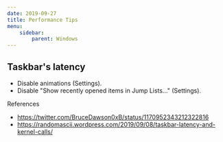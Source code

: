 ```yaml
---
date: 2019-09-27
title: Performance Tips
menu:
    sidebar:
        parent: Windows
---
```



## Taskbar's latency
- Disable animations (Settings).
- Disable "Show recently opened items in Jump Lists..." (Settings).


References
- https://twitter.com/BruceDawson0xB/status/1170952343212322816
- https://randomascii.wordpress.com/2019/09/08/taskbar-latency-and-kernel-calls/